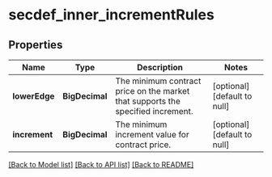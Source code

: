 # secdef_inner_incrementRules
## Properties

| Name | Type | Description | Notes |
|------------ | ------------- | ------------- | -------------|
| **lowerEdge** | **BigDecimal** | The minimum contract price on the market that supports the specified increment. | [optional] [default to null] |
| **increment** | **BigDecimal** | The minimum increment value for contract price. | [optional] [default to null] |

[[Back to Model list]](../README.md#documentation-for-models) [[Back to API list]](../README.md#documentation-for-api-endpoints) [[Back to README]](../README.md)

